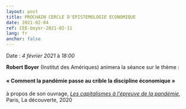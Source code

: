 ```yaml
---
layout: post
title: PROCHAIN CERCLE D'EPISTEMOLOGIE ECONOMIQUE
date: 2021-02-04
ref: CEE-boyer-2021-02-11
lang: fr
anchor: false
---
```


<i class="fas fa-table"></i> Date : _4 février 2021_ à _18:00_

**Robert Boyer** (Institut des Amériques) animera la séance sur le thème :

#### « Comment la pandémie passe au crible la discipline économique »

à propos de son ouvrage,  [*Les capitalismes à l'épreuve de la pandémie*](https://www.editionsladecouverte.fr/les_capitalismes_a_l_epreuve_de_la_pandemie-9782348065835), Paris, La découverte, 2020
